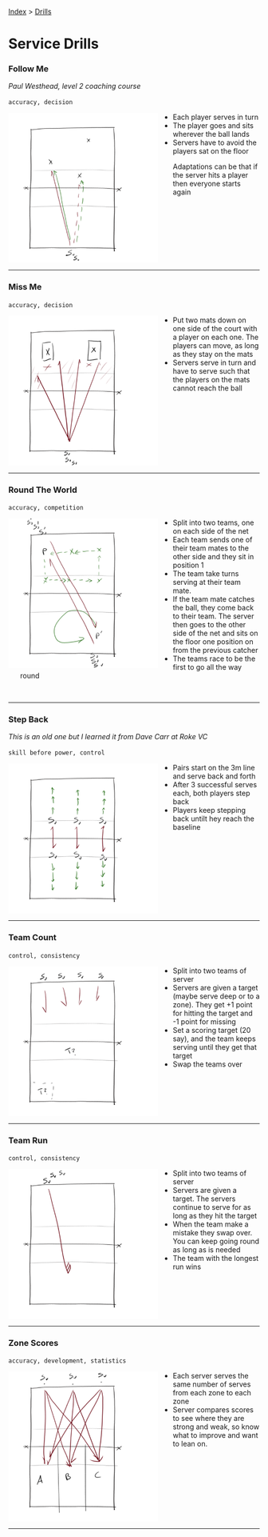 [Index](../../README.md) > [Drills](./../Drills.md)

# Service Drills

### Follow Me

_Paul Westhead, level 2 coaching course_

`accuracy, decision`

<img alt="Serve, sit where it landed, next server must avoid people sat down" width="300" src="./images/Follow-Me.png" align="left" style="margin: 0px 30px 0px 0px;" />

- Each player serves in turn
- The player goes and sits wherever the ball lands
- Servers have to avoid the players sat on the floor

Adaptations can be that if the server hits a player then everyone starts again

<br clear="left"/>

---
### Miss Me

`accuracy, decision`

<img alt="Serving at gaps between players" width="300" src="./images/Miss-Me.png" align="left" style="margin: 0px 30px 0px 0px;" />

- Put two mats down on one side of the court with a player on each one.  The players can move, as long as they stay on the mats
- Servers serve in turn and have to serve such that the players on the mats cannot reach the ball

<br clear="left"/>

---

### Round The World

`accuracy, competition`

<img alt="Serve to a team mate at each position" width="300" src="./images/Round-The-World.png" align="left" style="margin: 0px 30px 0px 0px;" />

- Split into two teams, one on each side of the net
- Each team sends one of their team mates to the other side and they sit in position 1
- The team take turns serving at their team mate.
- If the team mate catches the ball, they come back to their team.  The server then goes to the other side of the net and sits on the floor one position on from the previous catcher
- The teams race to be the first to go all the way round

<br clear="left"/>

---

### Step Back

_This is an old one but I learned it from Dave Carr at Roke VC_

`skill before power, control`

<img alt="Server start close and step back on success" width="300" src="./images/Step-Back.png" align="left" style="margin: 0px 30px 0px 0px;" />

- Pairs start on the 3m line and serve back and forth
- After 3 successful serves each, both players step back
- Players keep stepping back untilt hey reach the baseline

<br clear="left"/>

---

### Team Count

`control, consistency`

<img alt="Teams of servers compete for consistency" width="300" src="./images/Team-Count.png" align="left" style="margin: 0px 30px 0px 0px;" />

- Split into two teams of server
- Servers are given a target (maybe serve deep or to a zone).  They get +1 point for hitting the target and -1 point for missing
- Set a scoring target (20 say), and the team keeps serving until they get that target
- Swap the teams over

<br clear="left"/>

---

### Team Run

`control, consistency`

<img alt="Teams of server compete for the longest run of consistency" width="300" src="./images/Team-Run.png" align="left" style="margin: 0px 30px 0px 0px;" />

- Split into two teams of server
- Servers are given a target.  The servers continue to serve for as long as they hit the target
- When the team make a mistake they swap over.  You can keep going round as long as is needed
- The team with the longest run wins

<br clear="left"/>

---

### Zone Scores

`accuracy, development, statistics`

<img alt="Serving from 3 zones to 3 zones" width="300" src="./images/Zone-Scores.png" align="left" style="margin: 0px 30px 0px 0px;" />

- Each server serves the same number of serves from each zone to each zone
- Server compares scores to see where they are strong and weak, so know what to improve and want to lean on.

<br clear="left"/>

---
